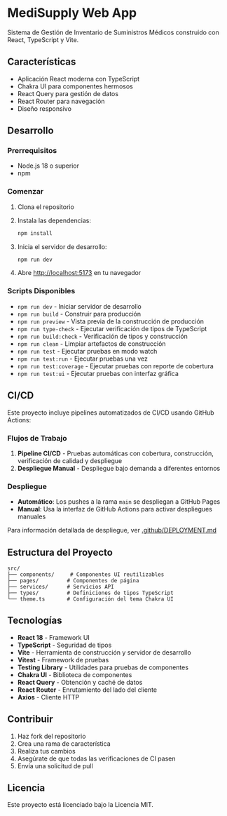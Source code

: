 # MediSupply Web App

Sistema de Gestión de Inventario de Suministros Médicos construido con React, TypeScript y Vite.

## Características

- Aplicación React moderna con TypeScript
- Chakra UI para componentes hermosos
- React Query para gestión de datos
- React Router para navegación
- Diseño responsivo

## Desarrollo

### Prerrequisitos

- Node.js 18 o superior
- npm

### Comenzar

1. Clona el repositorio
2. Instala las dependencias:
   ```bash
   npm install
   ```

3. Inicia el servidor de desarrollo:
   ```bash
   npm run dev
   ```

4. Abre [http://localhost:5173](http://localhost:5173) en tu navegador

### Scripts Disponibles

- `npm run dev` - Iniciar servidor de desarrollo
- `npm run build` - Construir para producción
- `npm run preview` - Vista previa de la construcción de producción
- `npm run type-check` - Ejecutar verificación de tipos de TypeScript
- `npm run build:check` - Verificación de tipos y construcción
- `npm run clean` - Limpiar artefactos de construcción
- `npm run test` - Ejecutar pruebas en modo watch
- `npm run test:run` - Ejecutar pruebas una vez
- `npm run test:coverage` - Ejecutar pruebas con reporte de cobertura
- `npm run test:ui` - Ejecutar pruebas con interfaz gráfica

## CI/CD

Este proyecto incluye pipelines automatizados de CI/CD usando GitHub Actions:

### Flujos de Trabajo

1. **Pipeline CI/CD** - Pruebas automáticas con cobertura, construcción, verificación de calidad y despliegue
2. **Despliegue Manual** - Despliegue bajo demanda a diferentes entornos

### Despliegue

- **Automático**: Los pushes a la rama `main` se despliegan a GitHub Pages
- **Manual**: Usa la interfaz de GitHub Actions para activar despliegues manuales

Para información detallada de despliegue, ver [.github/DEPLOYMENT.md](.github/DEPLOYMENT.md)

## Estructura del Proyecto

```
src/
├── components/     # Componentes UI reutilizables
├── pages/         # Componentes de página
├── services/      # Servicios API
├── types/         # Definiciones de tipos TypeScript
└── theme.ts       # Configuración del tema Chakra UI
```

## Tecnologías

- **React 18** - Framework UI
- **TypeScript** - Seguridad de tipos
- **Vite** - Herramienta de construcción y servidor de desarrollo
- **Vitest** - Framework de pruebas
- **Testing Library** - Utilidades para pruebas de componentes
- **Chakra UI** - Biblioteca de componentes
- **React Query** - Obtención y caché de datos
- **React Router** - Enrutamiento del lado del cliente
- **Axios** - Cliente HTTP

## Contribuir

1. Haz fork del repositorio
2. Crea una rama de característica
3. Realiza tus cambios
4. Asegúrate de que todas las verificaciones de CI pasen
5. Envía una solicitud de pull

## Licencia

Este proyecto está licenciado bajo la Licencia MIT.

